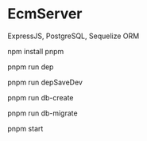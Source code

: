 # EcmServer
ExpressJS, PostgreSQL, Sequelize ORM

npm install pnpm

pnpm run dep


pnpm run depSaveDev

pnpm run db-create


pnpm run db-migrate

pnpm start